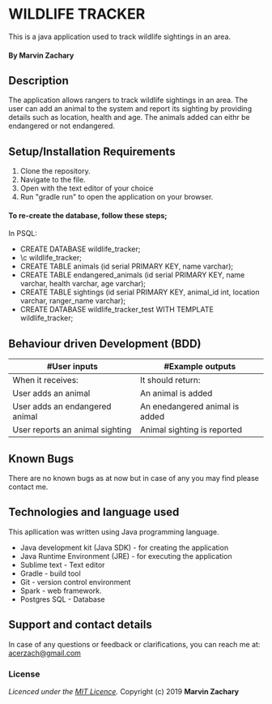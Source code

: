 # WILDLIFE TRACKER

This is a java application used to track wildlife sightings in an area.

#### By **Marvin Zachary**

## Description

 The application allows rangers to track wildlife sightings in an area. The user can add an animal to the system and report its sighting by providing details such as location, health and age. The animals added can eithr be endangered or not endangered. 

## Setup/Installation Requirements
1. Clone the repository.
2. Navigate to the file.
3. Open with the text editor of your choice
4. Run "gradle run" to open the application on your browser.

#### To re-create the database, follow these steps;
In PSQL:
* CREATE DATABASE wildlife_tracker;
* \c wildlife_tracker;
* CREATE TABLE animals (id serial PRIMARY KEY, name varchar);
* CREATE TABLE endangered_animals (id serial PRIMARY KEY, name varchar, health varchar, age varchar);
* CREATE TABLE sightings (id serial PRIMARY KEY, animal_id int, location varchar, ranger_name varchar);
* CREATE DATABASE wildlife_tracker_test WITH TEMPLATE wildlife_tracker;

## Behaviour driven Development (BDD)
|#User inputs   |  #Example outputs |         
|---------------|-------------------|
|When it receives:               | It should return:                  |
| User adds an animal             | An animal is added                |
| User adds an endangered animal             | An enedangered animal is added |
| User reports an animal sighting            | Animal sighting is reported  |



## Known Bugs
There are no known bugs as at now but in case of any you may find please contact me.


## Technologies and language used
This apllication was written using Java programming language.

* Java development kit (Java SDK) - for creating the application
* Java Runtime Environment (JRE) - for executing the application
* Sublime text - Text editor
* Gradle - build tool
* Git - version control environment
* Spark - web framework.
* Postgres SQL - Database

## Support and contact details
In case of any questions or feedback or clarifications, you can reach me at:
acerzach@gmail.com

### License
*Licenced under the [MIT Licence](LICENCE).*
Copyright (c) 2019 **Marvin Zachary**
